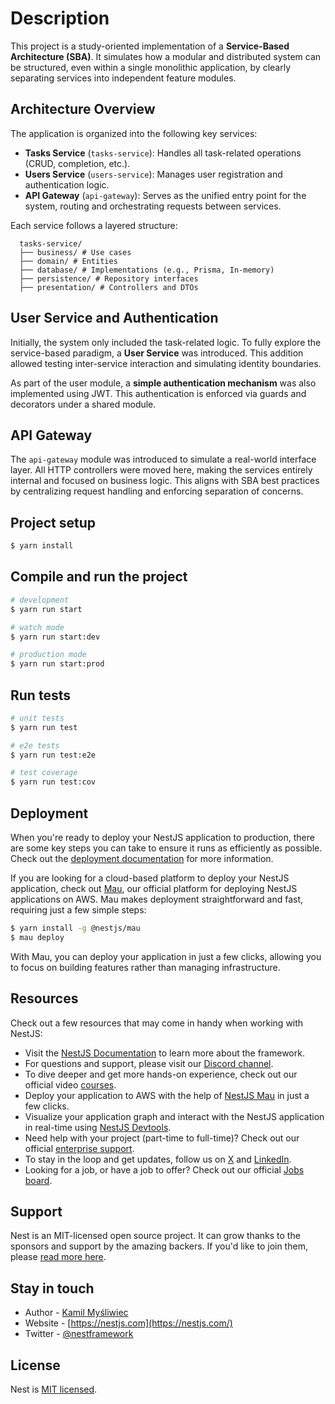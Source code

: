 # Description

This project is a study-oriented implementation of a **Service-Based Architecture (SBA)**. It simulates how a modular and distributed system can be structured, even within a single monolithic application, by clearly separating services into independent feature modules.

## Architecture Overview

The application is organized into the following key services:

- **Tasks Service** (`tasks-service`): Handles all task-related operations (CRUD, completion, etc.).
- **Users Service** (`users-service`): Manages user registration and authentication logic.
- **API Gateway** (`api-gateway`): Serves as the unified entry point for the system, routing and orchestrating requests between services.

Each service follows a layered structure:

```
  tasks-service/
  ├── business/ # Use cases
  ├── domain/ # Entities
  ├── database/ # Implementations (e.g., Prisma, In-memory)
  ├── persistence/ # Repository interfaces
  ├── presentation/ # Controllers and DTOs
```
## User Service and Authentication

Initially, the system only included the task-related logic. To fully explore the service-based paradigm, a **User Service** was introduced. This addition allowed testing inter-service interaction and simulating identity boundaries.

As part of the user module, a **simple authentication mechanism** was also implemented using JWT. This authentication is enforced via guards and decorators under a shared module.

## API Gateway

The `api-gateway` module was introduced to simulate a real-world interface layer. All HTTP controllers were moved here, making the services entirely internal and focused on business logic. This aligns with SBA best practices by centralizing request handling and enforcing separation of concerns.

## Project setup

```bash
$ yarn install
```

## Compile and run the project

```bash
# development
$ yarn run start

# watch mode
$ yarn run start:dev

# production mode
$ yarn run start:prod
```

## Run tests

```bash
# unit tests
$ yarn run test

# e2e tests
$ yarn run test:e2e

# test coverage
$ yarn run test:cov
```

## Deployment

When you're ready to deploy your NestJS application to production, there are some key steps you can take to ensure it runs as efficiently as possible. Check out the [deployment documentation](https://docs.nestjs.com/deployment) for more information.

If you are looking for a cloud-based platform to deploy your NestJS application, check out [Mau](https://mau.nestjs.com), our official platform for deploying NestJS applications on AWS. Mau makes deployment straightforward and fast, requiring just a few simple steps:

```bash
$ yarn install -g @nestjs/mau
$ mau deploy
```

With Mau, you can deploy your application in just a few clicks, allowing you to focus on building features rather than managing infrastructure.

## Resources

Check out a few resources that may come in handy when working with NestJS:

- Visit the [NestJS Documentation](https://docs.nestjs.com) to learn more about the framework.
- For questions and support, please visit our [Discord channel](https://discord.gg/G7Qnnhy).
- To dive deeper and get more hands-on experience, check out our official video [courses](https://courses.nestjs.com/).
- Deploy your application to AWS with the help of [NestJS Mau](https://mau.nestjs.com) in just a few clicks.
- Visualize your application graph and interact with the NestJS application in real-time using [NestJS Devtools](https://devtools.nestjs.com).
- Need help with your project (part-time to full-time)? Check out our official [enterprise support](https://enterprise.nestjs.com).
- To stay in the loop and get updates, follow us on [X](https://x.com/nestframework) and [LinkedIn](https://linkedin.com/company/nestjs).
- Looking for a job, or have a job to offer? Check out our official [Jobs board](https://jobs.nestjs.com).

## Support

Nest is an MIT-licensed open source project. It can grow thanks to the sponsors and support by the amazing backers. If you'd like to join them, please [read more here](https://docs.nestjs.com/support).

## Stay in touch

- Author - [Kamil Myśliwiec](https://twitter.com/kammysliwiec)
- Website - [https://nestjs.com](https://nestjs.com/)
- Twitter - [@nestframework](https://twitter.com/nestframework)

## License

Nest is [MIT licensed](https://github.com/nestjs/nest/blob/master/LICENSE).
